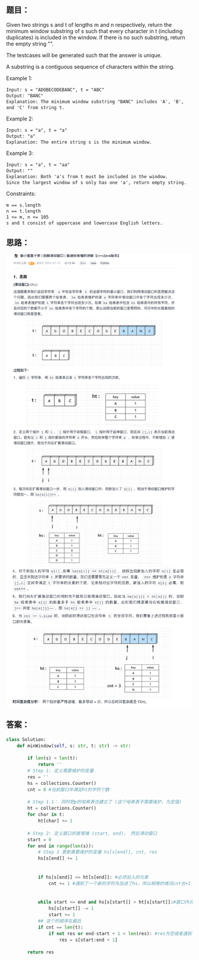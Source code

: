 ## 题目：
Given two strings s and t of lengths m and n respectively, return the minimum window substring of s such that every character in t (including duplicates) is included in the window. If there is no such substring, return the empty string "".

The testcases will be generated such that the answer is unique.

A substring is a contiguous sequence of characters within the string.

 

Example 1:
```
Input: s = "ADOBECODEBANC", t = "ABC"
Output: "BANC"
Explanation: The minimum window substring "BANC" includes 'A', 'B', and 'C' from string t.
```
Example 2:
```
Input: s = "a", t = "a"
Output: "a"
Explanation: The entire string s is the minimum window.
```
Example 3:
```
Input: s = "a", t = "aa"
Output: ""
Explanation: Both 'a's from t must be included in the window.
Since the largest window of s only has one 'a', return empty string.
```

Constraints:
```
m == s.length
n == t.length
1 <= m, n <= 105
s and t consist of uppercase and lowercase English letters.
``` 

## 思路：
![a](https://github.com/SSRRBB/Leetcode/blob/main/Images/232.png)
![a](https://github.com/SSRRBB/Leetcode/blob/main/Images/233.png)


## 答案：
```python
class Solution:
    def minWindow(self, s: str, t: str) -> str:
     
        if len(s) < len(t):
            return ''
        # Step 1: 定义需要维护的变量
        res = ''
        hs = collections.Counter()
        cnt = 0 #当前窗口中满足ht的字符个数
        
        # Step 1.1： 同时把p的哈希表也建立了 (这个哈希表不需要维护，为定值)
        ht = collections.Counter()
        for char in t:
            ht[char] += 1
            
        # Step 2: 定义窗口的首尾端 (start, end)， 然后滑动窗口
        start = 0
        for end in range(len(s)):
            # Step 3 更新需要维护的变量 hs[s[end]], cnt, res
            hs[s[end]] += 1

          
            if hs[s[end]] <= ht[s[end]]: #必须加入的元素
                cnt += 1 #遇到了一个新的字符先加进了hs，所以相等的情况cnt也+1   

            
            while start <= end and hs[s[start]] > ht[s[start]]:#窗口内元素都符合，开始压缩窗口
                hs[s[start]] -= 1
                start += 1
            ## 这个的顺序在最后               
            if cnt == len(t):
                if not res or end-start + 1 < len(res): #res为空或者遇到了更短的长度
                    res = s[start:end + 1]

        return res
        
        

```
